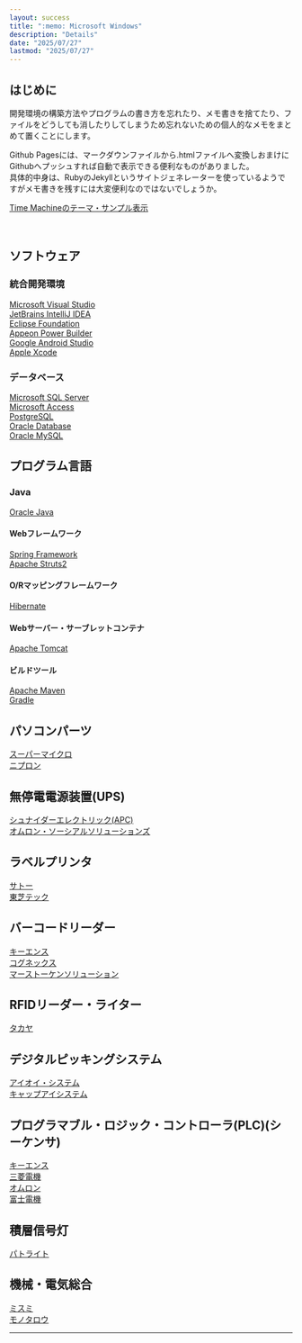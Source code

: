 ```yaml
---
layout: success
title: ":memo: Microsoft Windows"
description: "Details"
date: "2025/07/27"
lastmod: "2025/07/27"
---
```


## はじめに  
開発環境の構築方法やプログラムの書き方を忘れたり、メモ書きを捨てたり、ファイルをどうしても消したりしてしまうため忘れないための個人的なメモをまとめて置くことにします。  

Github Pagesには、マークダウンファイルから.htmlファイルへ変換しおまけにGithubへプッシュすれば自動で表示できる便利なものがありました。  
具体的中身は、RubyのJekyllというサイトジェネレーターを使っているようですがメモ書きを残すには大変便利なのではないでしょうか。  

[Time Machineのテーマ・サンプル表示](index2.md) 

<br />

## ソフトウェア  
### 統合開発環境  
[Microsoft Visual Studio](https://visualstudio.microsoft.com/ja/)  
[JetBrains IntelliJ IDEA](https://www.jetbrains.com/ja-jp/idea/)  
[Eclipse Foundation](https://www.eclipse.org/downloads/)  
[Appeon Power Builder](https://www.appeon.com/ja)  
[Google Android Studio](https://developer.android.com/studio?hl=ja)  
[Apple Xcode](https://developer.apple.com/jp/xcode/)  

### データベース  
[Microsoft SQL Server](https://www.microsoft.com/ja-jp/sql-server/)  
[Microsoft Access](https://www.microsoft.com/ja-jp/microsoft-365/access)  
[PostgreSQL](https://www.postgresql.org/)  
[Oracle Database](https://www.oracle.com/jp/database/)  
[Oracle MySQL](https://www.mysql.com/jp/)  

## プログラム言語  
### Java  
[Oracle Java](https://www.oracle.com/jp/java/)  
#### Webフレームワーク  
[Spring Framework](https://spring.io/)  
[Apache Struts2](https://struts.apache.org/)  
#### O/Rマッピングフレームワーク  
[Hibernate](https://hibernate.org/)  
#### Webサーバー・サーブレットコンテナ  
[Apache Tomcat](https://tomcat.apache.org/)  
#### ビルドツール  
[Apache Maven](https://maven.apache.org/)  
[Gradle](https://gradle.org/)  

## パソコンパーツ  
[スーパーマイクロ](https://www.supermicro.com/ja/home)  
[ニプロン](https://www.nipron.co.jp/product.html)  

## 無停電電源装置(UPS)  
[シュナイダーエレクトリック(APC)](https://www.se.com/jp/ja/work/products/critical-power-cooling-and-racks/)  
[オムロン・ソーシアルソリューションズ](https://socialsolution.omron.com/jp/ja/products_service/ups/)  

## ラベルプリンタ  
[サトー](https://www.sato.co.jp/)  
[東芝テック](https://www.toshibatec.co.jp/products/auto_id/)  

## バーコードリーダー  
[キーエンス](https://www.keyence.co.jp/products/barcode/)  
[コグネックス](https://www.cognex.com/ja-jp/products/barcode-readers)  
[マーストーケンソリューション](https://www.mars-tohken.co.jp/)  

## RFIDリーダー・ライター  
[タカヤ](https://www.product.takaya.co.jp/rfid/)  

## デジタルピッキングシステム  
[アイオイ・システム](https://www.hello-aioi.com/jp/)  
[キャップアイシステム](https://www.cap-ai.jp/)  

## プログラマブル・ロジック・コントローラ(PLC)(シーケンサ)  
[キーエンス](https://www.keyence.co.jp/products/controls/)  
[三菱電機](https://www.mitsubishielectric.co.jp/fa/products/cnt/plc/index.html)  
[オムロン](https://www.fa.omron.co.jp/products/category/automation-systems/programmable-controllers/)  
[富士電機](https://www.fujielectric.co.jp/products/plc/)  

## 積層信号灯  
[パトライト](https://www.patlite.co.jp/)  

## 機械・電気総合  
[ミスミ](https://jp.misumi-ec.com/)  
[モノタロウ](https://www.monotaro.com/)  

***
